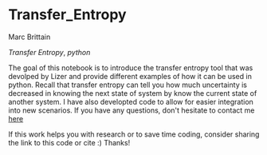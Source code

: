 # Transfer_Entropy
Marc Brittain

*Transfer Entropy*, *python*

The goal of this notebook is to introduce the transfer entropy tool that was devolped by Lizer and provide different examples of how it can be used in python. Recall that transfer entropy can tell you how much uncertainty is decreased in knowing the next state of system by know the current state of another system.
I have also developted code to allow for easier integration into new scenarios. If you have any questions, don't hesitate to contact me [here](https://marcbrittain.github.io)

If this work helps you with research or to save time coding, consider sharing the link to this code or cite :) Thanks!
